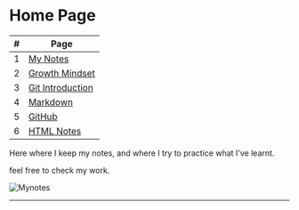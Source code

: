 # Home Page

#|Page
--|-----
1|[My Notes](notes.md)
2|[Growth Mindset](MG.md)
3|[Git Introduction](Git-Intro.md)
4|[Markdown](markd.md)
5|[GitHub](github.md)
6|[HTML Notes](html.md)

Here where I keep my notes, and where I try to practice what I've learnt.

feel free to check my work.

![Mynotes](https://static.wixstatic.com/media/3ec22c_21b2e48ae3914af98cc65ccfdbfe3bc4~mv2_d_4256_2832_s_4_2.jpg/v1/fill/w_1962,h_1710,al_c,q_90,usm_0.66_1.00_0.01/3ec22c_21b2e48ae3914af98cc65ccfdbfe3bc4~mv2_d_4256_2832_s_4_2.webp)



---------------------------------------






